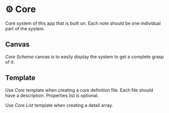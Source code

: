 # ⚙ Core
Core system of this app that is built on. Each note should be one individual part of the system. 

## Canvas
_Core Schema_ canvas is to easily display the system to get a complete grasp of it.

## Template
Use _Core_ template when creating a core definition file. Each file should have a description. Properties list is optional.

Use _Core List_ template when creating a detail array.